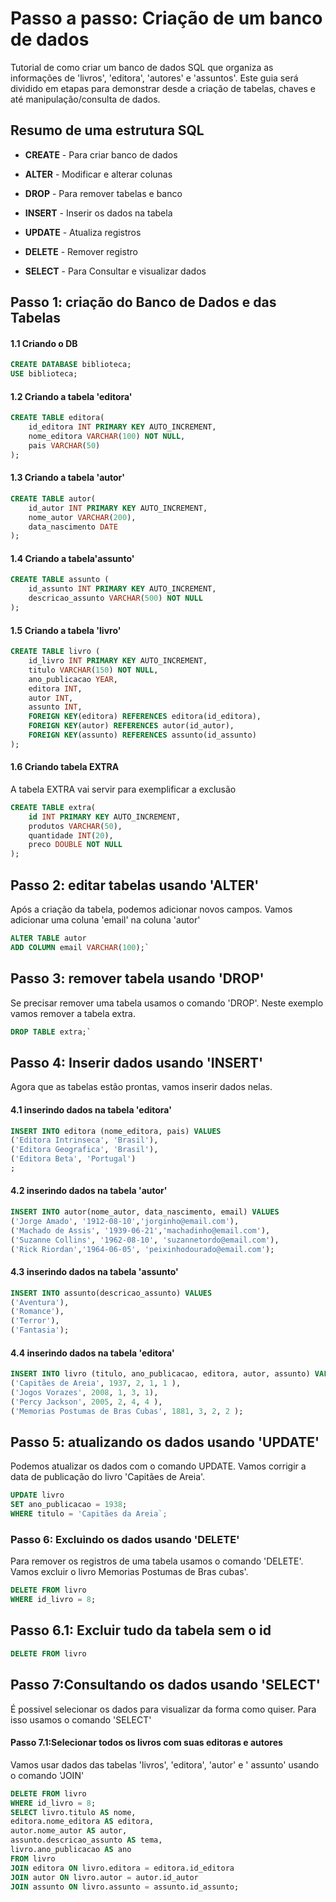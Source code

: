 
# Passo a passo: Criação de um banco de dados

Tutorial de como criar um banco de dados SQL que organiza as informações de 'livros', 'editora', 'autores' e 'assuntos'. Este guia será dividido em etapas para demonstrar desde a criação de tabelas, chaves e até manipulação/consulta de dados.

## Resumo de uma estrutura SQL
* __CREATE__ - Para criar banco de dados

* __ALTER__ - Modificar e alterar colunas

* __DROP__ - Para remover tabelas e banco

* __INSERT__ - Inserir  os dados na tabela

* __UPDATE__ - Atualiza registros

* __DELETE__ - Remover registro

* __SELECT__ - Para Consultar e visualizar dados

## Passo 1: criação do Banco de Dados e das Tabelas
#### 1.1 Criando o DB
```SQL
CREATE DATABASE biblioteca;
USE biblioteca;
```

#### 1.2 Criando a tabela 'editora'
```SQL
CREATE TABLE editora(
    id_editora INT PRIMARY KEY AUTO_INCREMENT,
    nome_editora VARCHAR(100) NOT NULL,
    pais VARCHAR(50)
);
```

#### 1.3 Criando a tabela 'autor'
```SQL
CREATE TABLE autor(
    id_autor INT PRIMARY KEY AUTO_INCREMENT,
    nome_autor VARCHAR(200),
    data_nascimento DATE
);
```

#### 1.4 Criando a tabela'assunto'
```SQL
CREATE TABLE assunto (
    id_assunto INT PRIMARY KEY AUTO_INCREMENT,
    descricao_assunto VARCHAR(500) NOT NULL
);
```

#### 1.5 Criando a tabela 'livro'
```SQL
CREATE TABLE livro (
    id_livro INT PRIMARY KEY AUTO_INCREMENT,
    titulo VARCHAR(150) NOT NULL,
    ano_publicacao YEAR,
    editora INT,
    autor INT, 
    assunto INT,
    FOREIGN KEY(editora) REFERENCES editora(id_editora),
    FOREIGN KEY(autor) REFERENCES autor(id_autor),  
    FOREIGN KEY(assunto) REFERENCES assunto(id_assunto)
);
```

#### 1.6 Criando tabela EXTRA
A tabela EXTRA vai servir para exemplificar a exclusão

```SQL
CREATE TABLE extra(
    id INT PRIMARY KEY AUTO_INCREMENT,
    produtos VARCHAR(50),
    quantidade INT(20),
    preco DOUBLE NOT NULL
);
```

## Passo 2: editar tabelas usando 'ALTER'
Após a criação da tabela, podemos adicionar novos campos. Vamos adicionar uma coluna 'email' na coluna 'autor'

```SQL
ALTER TABLE autor
ADD COLUMN email VARCHAR(100);`
```
## Passo 3: remover tabela usando 'DROP'
Se precisar remover uma tabela usamos o comando 'DROP'.
Neste exemplo vamos remover a tabela extra.

```SQL
DROP TABLE extra;`
```

## Passo 4: Inserir dados usando 'INSERT'
Agora que as tabelas estão prontas, vamos inserir dados nelas.

#### 4.1 inserindo dados na tabela 'editora'
```SQL
INSERT INTO editora (nome_editora, pais) VALUES
('Editora Intrinseca', 'Brasil'),
('Editora Geografica', 'Brasil'),
('Editora Beta', 'Portugal')
;
```

#### 4.2 inserindo dados na tabela 'autor'
```SQL
INSERT INTO autor(nome_autor, data_nascimento, email) VALUES
('Jorge Amado', '1912-08-10','jorginho@email.com'),
('Machado de Assis', '1939-06-21','machadinho@email.com'),
('Suzanne Collins', '1962-08-10', 'suzannetordo@email.com'),
('Rick Riordan','1964-06-05', 'peixinhodourado@email.com');
```
#### 4.3 inserindo dados na tabela 'assunto'
```SQL
INSERT INTO assunto(descricao_assunto) VALUES
('Aventura'),
('Romance'),
('Terror'),
('Fantasia');
```

#### 4.4 inserindo dados na tabela 'editora'
```SQL
INSERT INTO livro (titulo, ano_publicacao, editora, autor, assunto) VALUES
('Capitães de Areia', 1937, 2, 1, 1 ),
('Jogos Vorazes', 2008, 1, 3, 1),
('Percy Jackson', 2005, 2, 4, 4 ),
('Memorias Postumas de Bras Cubas', 1881, 3, 2, 2 );
```

## Passo 5: atualizando os dados usando 'UPDATE'
Podemos atualizar os dados com o comando UPDATE.
Vamos corrigir a data de publicação do livro 'Capitães de Areia'.

```SQL
UPDATE livro
SET ano_publicacao = 1938;
WHERE titulo = 'Capitães da Areia`;
```

### Passo 6: Excluindo os dados usando 'DELETE'
Para remover os registros de uma tabela usamos o comando 'DELETE'.
Vamos excluir o livro Memorias Postumas de Bras cubas'.

```SQL
DELETE FROM livro
WHERE id_livro = 8;
```
## Passo 6.1: Excluir tudo da tabela sem o id
```SQL
DELETE FROM livro
```

## Passo 7:Consultando os dados usando 'SELECT'
É possivel selecionar os dados para visualizar da forma como quiser.
Para isso usamos o comando 'SELECT'

#### Passo 7.1:Selecionar todos os livros com suas editoras e autores
Vamos usar dados das tabelas 'livros', 'editora', 'autor' e ' assunto' usando o comando 'JOIN'

```SQL
DELETE FROM livro
WHERE id_livro = 8;
SELECT livro.titulo AS nome, 
editora.nome_editora AS editora, 
autor.nome_autor AS autor, 
assunto.descricao_assunto AS tema, 
livro.ano_publicacao AS ano
FROM livro
JOIN editora ON livro.editora = editora.id_editora
JOIN autor ON livro.autor = autor.id_autor
JOIN assunto ON livro.assunto = assunto.id_assunto;
```
